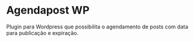 # Agendapost WP
Plugin para Wordpress que possibilita o agendamento de posts com data para publicação e expiração.
